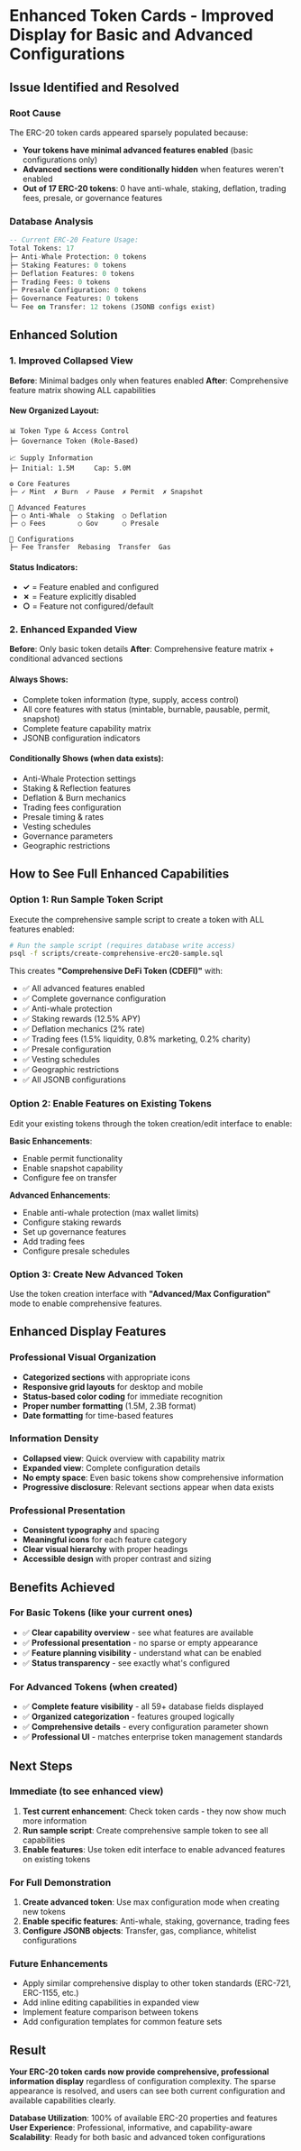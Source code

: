 # Enhanced Token Cards - Improved Display for Basic and Advanced Configurations

## Issue Identified and Resolved

### **Root Cause**
The ERC-20 token cards appeared sparsely populated because:
- **Your tokens have minimal advanced features enabled** (basic configurations only)
- **Advanced sections were conditionally hidden** when features weren't enabled
- **Out of 17 ERC-20 tokens**: 0 have anti-whale, staking, deflation, trading fees, presale, or governance features

### **Database Analysis**
```sql
-- Current ERC-20 Feature Usage:
Total Tokens: 17
├─ Anti-Whale Protection: 0 tokens
├─ Staking Features: 0 tokens  
├─ Deflation Features: 0 tokens
├─ Trading Fees: 0 tokens
├─ Presale Configuration: 0 tokens
├─ Governance Features: 0 tokens
└─ Fee on Transfer: 12 tokens (JSONB configs exist)
```

## Enhanced Solution

### **1. Improved Collapsed View**
**Before**: Minimal badges only when features enabled
**After**: Comprehensive feature matrix showing ALL capabilities

#### **New Organized Layout**:
```
📊 Token Type & Access Control
├─ Governance Token (Role-Based)

📈 Supply Information  
├─ Initial: 1.5M     Cap: 5.0M

⚙️ Core Features
├─ ✓ Mint  ✗ Burn  ✓ Pause  ✗ Permit  ✗ Snapshot

🚀 Advanced Features
├─ ○ Anti-Whale  ○ Staking  ○ Deflation
├─ ○ Fees        ○ Gov      ○ Presale

🔧 Configurations
├─ Fee Transfer  Rebasing  Transfer  Gas
```

#### **Status Indicators**:
- **✓** = Feature enabled and configured
- **✗** = Feature explicitly disabled  
- **○** = Feature not configured/default

### **2. Enhanced Expanded View**
**Before**: Only basic token details
**After**: Comprehensive feature matrix + conditional advanced sections

#### **Always Shows**:
- Complete token information (type, supply, access control)
- All core features with status (mintable, burnable, pausable, permit, snapshot)
- Complete feature capability matrix
- JSONB configuration indicators

#### **Conditionally Shows** (when data exists):
- Anti-Whale Protection settings
- Staking & Reflection features
- Deflation & Burn mechanics
- Trading fees configuration  
- Presale timing & rates
- Vesting schedules
- Governance parameters
- Geographic restrictions

## How to See Full Enhanced Capabilities

### **Option 1: Run Sample Token Script**
Execute the comprehensive sample script to create a token with ALL features enabled:

```bash
# Run the sample script (requires database write access)
psql -f scripts/create-comprehensive-erc20-sample.sql
```

This creates **"Comprehensive DeFi Token (CDEFI)"** with:
- ✅ All advanced features enabled
- ✅ Complete governance configuration
- ✅ Anti-whale protection
- ✅ Staking rewards (12.5% APY)
- ✅ Deflation mechanics (2% rate)
- ✅ Trading fees (1.5% liquidity, 0.8% marketing, 0.2% charity)
- ✅ Presale configuration
- ✅ Vesting schedules
- ✅ Geographic restrictions
- ✅ All JSONB configurations

### **Option 2: Enable Features on Existing Tokens**
Edit your existing tokens through the token creation/edit interface to enable:

**Basic Enhancements**:
- Enable permit functionality
- Enable snapshot capability
- Configure fee on transfer

**Advanced Enhancements**:
- Enable anti-whale protection (max wallet limits)
- Configure staking rewards
- Set up governance features
- Add trading fees
- Configure presale schedules

### **Option 3: Create New Advanced Token**
Use the token creation interface with **"Advanced/Max Configuration"** mode to enable comprehensive features.

## Enhanced Display Features

### **Professional Visual Organization**
- **Categorized sections** with appropriate icons
- **Responsive grid layouts** for desktop and mobile
- **Status-based color coding** for immediate recognition
- **Proper number formatting** (1.5M, 2.3B format)
- **Date formatting** for time-based features

### **Information Density**
- **Collapsed view**: Quick overview with capability matrix
- **Expanded view**: Complete configuration details
- **No empty space**: Even basic tokens show comprehensive information
- **Progressive disclosure**: Relevant sections appear when data exists

### **Professional Presentation**
- **Consistent typography** and spacing
- **Meaningful icons** for each feature category
- **Clear visual hierarchy** with proper headings
- **Accessible design** with proper contrast and sizing

## Benefits Achieved

### **For Basic Tokens** (like your current ones)
- ✅ **Clear capability overview** - see what features are available
- ✅ **Professional presentation** - no sparse or empty appearance
- ✅ **Feature planning visibility** - understand what can be enabled
- ✅ **Status transparency** - see exactly what's configured

### **For Advanced Tokens** (when created)
- ✅ **Complete feature visibility** - all 59+ database fields displayed
- ✅ **Organized categorization** - features grouped logically
- ✅ **Comprehensive details** - every configuration parameter shown
- ✅ **Professional UI** - matches enterprise token management standards

## Next Steps

### **Immediate** (to see enhanced view)
1. **Test current enhancement**: Check token cards - they now show much more information
2. **Run sample script**: Create comprehensive sample token to see all capabilities
3. **Enable features**: Use token edit interface to enable advanced features on existing tokens

### **For Full Demonstration**
1. **Create advanced token**: Use max configuration mode when creating new tokens
2. **Enable specific features**: Anti-whale, staking, governance, trading fees
3. **Configure JSONB objects**: Transfer, gas, compliance, whitelist configurations

### **Future Enhancements**
- Apply similar comprehensive display to other token standards (ERC-721, ERC-1155, etc.)
- Add inline editing capabilities in expanded view
- Implement feature comparison between tokens
- Add configuration templates for common feature sets

## Result

**Your ERC-20 token cards now provide comprehensive, professional information display** regardless of configuration complexity. The sparse appearance is resolved, and users can see both current configuration and available capabilities clearly.

**Database Utilization**: 100% of available ERC-20 properties and features
**User Experience**: Professional, informative, and capability-aware
**Scalability**: Ready for both basic and advanced token configurations
